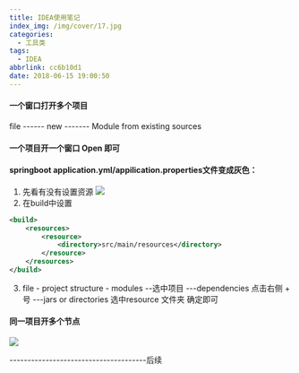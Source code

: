 ```yaml
---
title: IDEA使用笔记
index_img: /img/cover/17.jpg
categories:
  - 工具类
tags:
  - IDEA
abbrlink: cc6b10d1
date: 2018-06-15 19:00:50
---
```

#### 一个窗口打开多个项目
file ------ new ------- Module from existing sources

#### 一个项目开一个窗口  Open 即可

#### springboot application.yml/appilication.properties文件变成灰色：

1. 先看有没有设置资源
![](1.png)
2. 在build中设置
```xml
<build>
    <resources>
        <resource>
            <directory>src/main/resources</directory>
        </resource>
    </resources>
</build>
```
3. file - project structure - modules --选中项目 ---dependencies  点击右侧 + 号  ---jars or directories  选中resource 文件夹   确定即可

#### 同一项目开多个节点

![](2.png)





--------------------------------------后续